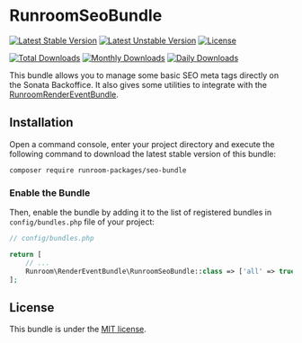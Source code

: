 RunroomSeoBundle
========================

[![Latest Stable Version](https://poser.pugx.org/runroom-packages/seo-bundle/v/stable)](https://packagist.org/packages/runroom-packages/seo-bundle)
[![Latest Unstable Version](https://poser.pugx.org/runroom-packages/seo-bundle/v/unstable)](https://packagist.org/packages/runroom-packages/seo-bundle)
[![License](https://poser.pugx.org/runroom-packages/seo-bundle/license)](https://packagist.org/packages/runroom-packages/seo-bundle)

[![Total Downloads](https://poser.pugx.org/runroom-packages/seo-bundle/downloads)](https://packagist.org/packages/runroom-packages/seo-bundle)
[![Monthly Downloads](https://poser.pugx.org/runroom-packages/seo-bundle/d/monthly)](https://packagist.org/packages/runroom-packages/seo-bundle)
[![Daily Downloads](https://poser.pugx.org/runroom-packages/seo-bundle/d/daily)](https://packagist.org/packages/runroom-packages/seo-bundle)

This bundle allows you to manage some basic SEO meta tags directly on the Sonata Backoffice. It also gives some utilities to integrate with the [RunroomRenderEventBundle](https://github.com/Runroom/RunroomRenderEventBundle).

## Installation

Open a command console, enter your project directory and execute the following command to download the latest stable version of this bundle:

```
composer require runroom-packages/seo-bundle
```

### Enable the Bundle

Then, enable the bundle by adding it to the list of registered bundles in `config/bundles.php` file of your project:

```php
// config/bundles.php

return [
    // ...
    Runroom\RenderEventBundle\RunroomSeoBundle::class => ['all' => true],
];
```

## License

This bundle is under the [MIT license](LICENSE).
